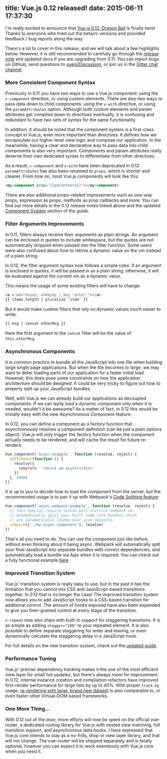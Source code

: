 title: Vue.js 0.12 released!
date: 2015-06-11 17:37:30
---

I'm really excited to announce that [Vue.js 0.12: Dragon Ball](https://github.com/yyx990803/vue/releases/tag/0.12.0) is finally here! Thanks to everyone who tried out the beta/rc versions and provided feedback / bug reports along the way.

There's a lot to cover in this release, and we will talk about a few highlights below. However, it is still recommended to carefully go through the [release note](https://github.com/yyx990803/vue/releases/tag/0.12.0) and updated docs if you are upgrading from 0.11. You can report bugs on GitHub, send questions to [vuejs/Discussion](https://github.com/vuejs/Discussion/issues), or join us in the [Gitter chat channel](https://gitter.im/yyx990803/vue).

<!-- more -->

### More Consistent Component Syntax

Previously in 0.11 you have two ways to use a Vue.js component: using the `v-component` directive, or using custom elements. There are also two ways to pass data down to child components: using the `v-with` directive, or using the `paramAttributes` option. Although both custom elements and param attributes get compiled down to directives eventually, it is confusing and redundant to have two sets of syntax for the same functionality.

In addition, it should be noted that the component system is a first-class concept in Vue.js, even more important than directives. It defines how we encapsulate our higher-level view logic and compose our application. In the meanwhile, having a clear and declarative way to pass data into child components is also very important. Components and param attributes really deserve their own dedicated syntax to differentiate from other directives.

As a result, `v-component` and `v-with` have been deprecated in 0.12. `paramAttributes` has also been renamed to `props`, which is shorter and cleaner. From now on, most Vue.js components will look like this:

``` html
<my-component prop="{{parentData}}"></my-component>
```

There are also additional props-related improvements such as one-way props, expression as props, methods as prop callbacks and more. You can find out more details in the 0.12 release notes linked above and the updated [Component System](/guide/components.html) section of the guide.

### Filter Arguments Improvements

In 0.11, filters always receive their arguments as plain strings. An argument can be enclosed in quotes to include whitespace, but the quotes are not automatically stripped when passed into the filter function. Some users were also confused about how to retrive a dynamic value on the vm instead of a plain string.

In 0.12, the filter argument syntax now follows a simple rules: if an argument is enclosed in quotes, it will be passed in as a plain string; otherwise, it will be evaluated against the current vm as a dynamic value.

This means the usage of some existing filters will have to change:

``` html
<a v-on="keyup: onKeyUp | key 'enter'"></a>
{{ items.length | pluralize 'item' }}
```

But it would make custom filters that rely on dynamic values much easier to write:

``` html
{{ msg | concat otherMsg }}
```

Here the first argument to the `concat` filter will be the value of `this.otherMsg`.

### Asynchronous Components

It is common practice to bundle all the JavaScript into one file when building large single page applications. But when the file becomes to large, we may want to defer loading parts of our application for a faster initial load. However, this does pose some constraints on how the application architecture should be designed. It could be very tricky to figure out how to properly split up your JavaScript bundles.

Well, with Vue.js we can already build our applications as decoupled components. If we can lazily load a dynamic component only when it is needed, wouldn't it be awesome? As a matter of fact, in 0.12 this would be trivially easy with the new Asynchronous Component feature.

In 0.12, you can define a component as a factory function that asynchronously resolves a component definition (can be just a plain options object). Vue.js will only trigger the factory function when the component actually needs to be rendered, and will cache the result for future re-renders:

``` js
Vue.component('async-example', function (resolve, reject) {
  setTimeout(function () {
    resolve({
      template: '<div>I am async!</div>'
    })
  }, 1000)
})
```

It is up to you to decide how to load the component from the server, but the recommended usage is to pair it up with Webpack's [Code Splitting feature](http://webpack.github.io/docs/code-splitting.html):

``` js
Vue.component('async-webpack-example', function (resolve, reject) {
  // this special require syntax will instruct webpack to
  // automatically split your built code into bundles which
  // are automatically loaded over ajax requests.
  require(['./my-async-component'], resolve)
})
```

That's all you need to do. You can use the component just like before, without even thinking about it being async. Webpack will automatically split your final JavaScript into separate bundles with correct dependencies, and automatically load a bundle via Ajax when it is required. You can check out a fully functional example [here](https://github.com/vuejs/vue-webpack-example).

### Improved Transition System

Vue.js' transition system is really easy to use, but in the past it has the limitation that you cannot mix CSS and JavaScript-based transitions together. In 0.12 that is no longer the case! The improved transition system now allows you to add JavaScript hooks to a CSS-based transition for additional control. The amount of hooks exposed have also been expanded to give you finer-grained control at every stage of the transition.

`v-repeat` now also ships with built-in support for staggering transitions. It is as simple as adding `stagger="100"` to your repeated element. It is also possible to define separate staggering for enter and leaving, or even dynamically calculate the staggering delay in a JavaScript hook.

For full details on the new transition system, check out the [updated guide](/guide/transitions.html).

### Performance Tuning

Vue.js' precise dependency tracking makes it the one of the most efficient view layer for small hot updates, but there's always room for improvement. In 0.12, internal instance creation and compilation refactors have improved first-render performance for large lists by up to 40%. With proper `track-by` usage, [re-rendering with large, brand new dataset](http://vuejs.github.io/js-repaint-perfs/vue/) is also comparable to, or even faster other Virtual-DOM based frameworks.

### One More Thing...

With 0.12 out of the door, more efforts will now be spent on the official vue-router, a dedicated routing library for Vue.js with nested view matching, full transition support, and asynchronous data hooks. I have expressed that Vue.js core intends to stay as a no-frills, drop-in view layer library, and that will not change. The vue-router will be shipped separately and is totally optional, however you can expect it to work seamlessly with Vue.js core when you need it.
